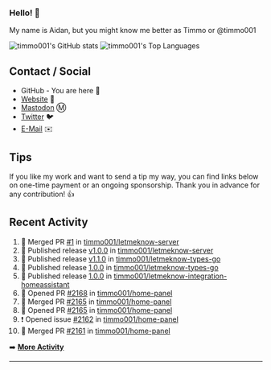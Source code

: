 ### Hello! 👋

My name is Aidan, but you might know me better as Timmo or @timmo001

![timmo001's GitHub stats](https://github-readme-stats.vercel.app/api?username=timmo001&theme=transparent&show_icons=true&hide_border=true&count_private=true&hide=contribs)
![timmo001's Top Languages](https://github-readme-stats.vercel.app/api/top-langs/?username=timmo001&theme=transparent&show_icons=true&hide_border=true&count_private=true&langs_count=8&layout=compact)

## Contact / Social

- GitHub - You are here 👋
- [Website](https://timmo.dev) 📙
- <a href="https://fosstodon.org/@timmo" rel="me" target="_blank">Mastodon</a> Ⓜ️
- [Twitter](https://twitter.com/timmo001) 🐦
- [E-Mail](mailto:aidan@timmo.dev) ✉️

## Tips

If you like my work and want to send a tip my way, you can find links below on one-time payment or an ongoing sponsorship. Thank you in advance for any contribution! 👍

## Recent Activity

<!--START_SECTION:activity-->
1. 🎉 Merged PR [#1](https://github.com/timmo001/letmeknow-server/pull/1) in [timmo001/letmeknow-server](https://github.com/timmo001/letmeknow-server)
2. 🚀 Published release [v1.0.0](https://github.com/v1.0.0) in [timmo001/letmeknow-server](https://github.com/timmo001/letmeknow-server)
3. 🚀 Published release [v1.1.0](https://github.com/v1.1.0) in [timmo001/letmeknow-types-go](https://github.com/timmo001/letmeknow-types-go)
4. 🚀 Published release [1.0.0](https://github.com/1.0.0) in [timmo001/letmeknow-types-go](https://github.com/timmo001/letmeknow-types-go)
5. 🚀 Published release [1.0.0](https://github.com/1.0.0) in [timmo001/letmeknow-integration-homeassistant](https://github.com/timmo001/letmeknow-integration-homeassistant)
6. 💪 Opened PR [#2168](https://github.com/timmo001/home-panel/pull/2168) in [timmo001/home-panel](https://github.com/timmo001/home-panel)
7. 🎉 Merged PR [#2165](https://github.com/timmo001/home-panel/pull/2165) in [timmo001/home-panel](https://github.com/timmo001/home-panel)
8. 💪 Opened PR [#2165](https://github.com/timmo001/home-panel/pull/2165) in [timmo001/home-panel](https://github.com/timmo001/home-panel)
9. ❗️ Opened issue [#2162](https://github.com/timmo001/home-panel/issues/2162) in [timmo001/home-panel](https://github.com/timmo001/home-panel)
10. 🎉 Merged PR [#2161](https://github.com/timmo001/home-panel/pull/2161) in [timmo001/home-panel](https://github.com/timmo001/home-panel)
<!--END_SECTION:activity-->

➡️  **[More Activity](/RECENT-ACTIVITY.md)**

---

[sponsor-badge]: https://github.com/timmo001/timmo001/blob/master/sponsor.png?raw=true
[sponsor]: https://github.com/sponsors/timmo001?o=esc
